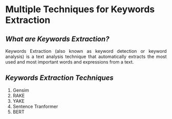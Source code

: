 # Multiple Techniques for Keywords Extraction

## *What are Keywords Extraction?*
<p align="justify">
Keywords Extraction (also known as keyword detection or keyword analysis) is a text analysis technique that automatically extracts the most used and most important words and expressions from a text.
</p>

## *Keywords Extraction Techniques*
   1. Gensim
   2. RAKE
   3. YAKE
   4. Sentence Tranformer
   5. BERT

